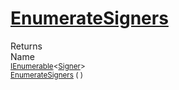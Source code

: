# [EnumerateSigners](./DataSetLoader-100663879.md)


Returns<img width=500/>Name
<br>
<sub>[IEnumerable](https://docs.microsoft.com/en-us/dotnet/api/System.Collections.Generic.IEnumerable-1)\<[Signer](./../../Signer.md)></sub><img width=500/><sub>[EnumerateSigners](./DataSetLoader-100663879.md) (  )</sub><br>


